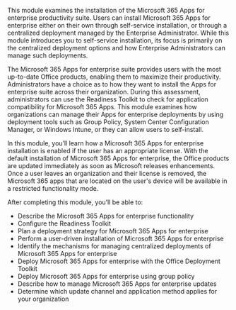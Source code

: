 This module examines the installation of the Microsoft 365 Apps for enterprise productivity suite. Users can install Microsoft 365 Apps for enterprise either on their own through self-service installation, or through a centralized deployment managed by the Enterprise Administrator. While this module introduces you to self-service installation, its focus is primarily on the centralized deployment options and how Enterprise Administrators can manage such deployments.

The Microsoft 365 Apps for enterprise suite provides users with the most up-to-date Office products, enabling them to maximize their productivity. Administrators have a choice as to how they want to install the Apps for enterprise suite across their organization. During this assessment, administrators can use the Readiness Toolkit to check for application compatibility for Microsoft 365 Apps. This module examines how organizations can manage their Apps for enterprise deployments by using deployment tools such as Group Policy, System Center Configuration Manager, or Windows Intune, or they can allow users to self-install.

In this module, you’ll learn how a Microsoft 365 Apps for enterprise installation is enabled if the user has an appropriate license. With the default installation of Microsoft 365 Apps for enterprise, the Office products are updated immediately as soon as Microsoft releases enhancements. Once a user leaves an organization and their license is removed, the Microsoft 365 apps that are located on the user's device will be available in a restricted functionality mode.

After completing this module, you’ll be able to: 

 *  Describe the Microsoft 365 Apps for enterprise functionality
 *  Configure the Readiness Toolkit
 *  Plan a deployment strategy for Microsoft 365 Apps for enterprise
 *  Perform a user-driven installation of Microsoft 365 Apps for enterprise
 *  Identify the mechanisms for managing centralized deployments of Microsoft 365 Apps for enterprise
 *  Deploy Microsoft 365 Apps for enterprise with the Office Deployment Toolkit
 *  Deploy Microsoft 365 Apps for enterprise using group policy
 *  Describe how to manage Microsoft 365 Apps for enterprise updates
 *  Determine which update channel and application method applies for your organization
